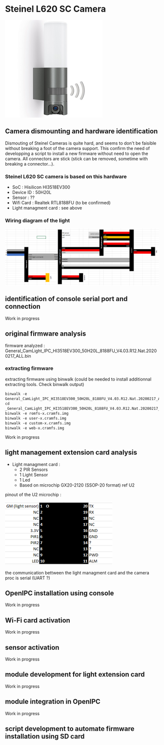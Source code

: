 # Steinel L620 SC Camera

![Steinel L620](../ressource/steinel-l-620-cam-sc-small.jpg)

## Camera dismounting and hardware identification

Dismouting of Steinel Cameras is quite hard, and seems to don't be faisible without breaking a foot of the camera support. This confirm the need of developping a script to install a new firmware without need to open the camera. All connectors are stick (stick can be removed, sometime with breaking a connector...).

### Steinel L620 SC camera is based on this hardware
- SoC : Hisilicon HI3518EV300
- Device ID : 50H20L
- Sensor : ??
- Wifi Card : Realtek RTL8188FU (to be confirmed)
- Light managment card : see above

### Wiring diagram of the light

![Steinel L620 Wiring Diagram](/L620/ressources/steinel-l-620-sc-wirring-diagram.png)

## identification of console serial port and connection
Work in progress

## original firmware analysis

firmware analyzed : General_CamLight_IPC_HI3518EV300_50H20L_8188FU_V4.03.R12.Nat.20200217_ALL.bin

### extracting firmware

extracting firmware using binwalk (could be needed to install additionnal extracting tools. Check binwalk output)

```
binwalk -e General_CamLight_IPC_HI3518EV300_50H20L_8188FU_V4.03.R12.Nat.20200217_ALL.bin
cd _General_CamLight_IPC_HI3518EV300_50H20L_8188FU_V4.03.R12.Nat.20200217_ALL.bin.extracted
binwalk -e romfs-x.cramfs.img
binwalk -e user-x.cramfs.img
binwalk -e custom-x.cramfs.img
binwalk -e web-x.cramfs.img
```



Work in progress

## light management extension card analysis

- Light managment card :
  - 2 PIR Sensors
  - 1 Light Sensor
  - 1 Led
  - Based on microchip GX20-2120 (SSOP-20 format) ref U2

pinout of the U2 microchip :

![Steinel L620 U2 pineout](/L620/ressources/steinel-l-620-sc-U2-pinout.png)

the communication bettween the light managment card and the camera proc is serial (UART ?)

## OpenIPC installation using console
Work in progress

## Wi-Fi card activation
Work in progress

## sensor activation
Work in progress

## module development for light extension card
Work in progress

## module integration in OpenIPC
Work in progress

## script development to automate firmware installation using SD card
